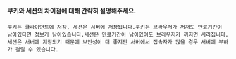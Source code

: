 #### 쿠키와 세션의 차이점에 대해 간략히 설명해주세요.

```
쿠키는 클라이언트에 저장, 세션은 서버에 저장됩니다.쿠키는 브라우저가 꺼져도 만료기간이 남아있다면 정보가 남아있습니다.세션은 만료기간이 남아있어도 브라우저가 꺼지면 사라집니다. 세션은 서버에 저장되기 때문에 보안성이 더 좋지만 서버에서 접속자가 많을 경우 서버에 부하가 걸릴 수 있습니다.
```

